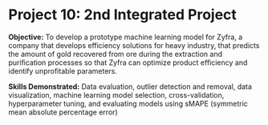 # Project 10: 2nd Integrated Project
 
**Objective:** To develop a prototype machine learning model for Zyfra, a company that develops efficiency solutions for heavy industry, that predicts the amount of gold recovered from ore during the extraction and purification processes so that Zyfra can optimize product efficiency and identify unprofitable parameters.

**Skills Demonstrated:** Data evaluation, outlier detection and removal, data visualization, machine learning model selection, cross-validation, hyperparameter tuning, and evaluating models using sMAPE (symmetric mean absolute percentage error)
